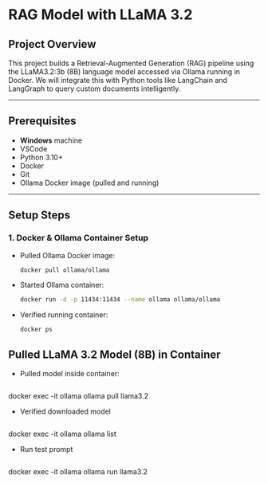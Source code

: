 # RAG Model with LLaMA 3.2

## Project Overview

This project builds a Retrieval-Augmented Generation (RAG) pipeline using the LLaMA3.2:3b (8B) language model accessed via Ollama running in Docker. We will integrate this with Python tools like LangChain and LangGraph to query custom documents intelligently.

---

## Prerequisites

- **Windows** machine
- VSCode
- Python 3.10+
- Docker
- Git
- Ollama Docker image (pulled and running)

---

## Setup Steps

### 1. Docker & Ollama Container Setup

- Pulled Ollama Docker image:
  ```bash
  docker pull ollama/ollama

- Started Ollama container:
  ```bash
  docker run -d -p 11434:11434 --name ollama ollama/ollama

- Verified running container:
  ```bash
  docker ps

## Pulled LLaMA 3.2 Model (8B) in Container

- Pulled model inside container:
    ```bash
docker exec -it ollama ollama pull llama3.2

- Verified downloaded model
    ```bash
docker exec -it ollama ollama list

- Run test prompt
    ```bash
docker exec -it ollama ollama run llama3.2


